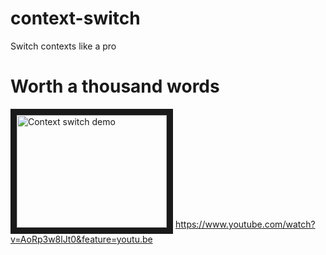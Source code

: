 # context-switch
Switch contexts like a pro

# Worth a thousand words
<a href="http://www.youtube.com/watch?feature=player_embedded&v=AoRp3w8lJt0
" target="_blank"><img src="http://img.youtube.com/vi/AoRp3w8lJt0/0.jpg" 
alt="Context switch demo" width="240" height="180" border="10" /></a>
https://www.youtube.com/watch?v=AoRp3w8lJt0&feature=youtu.be